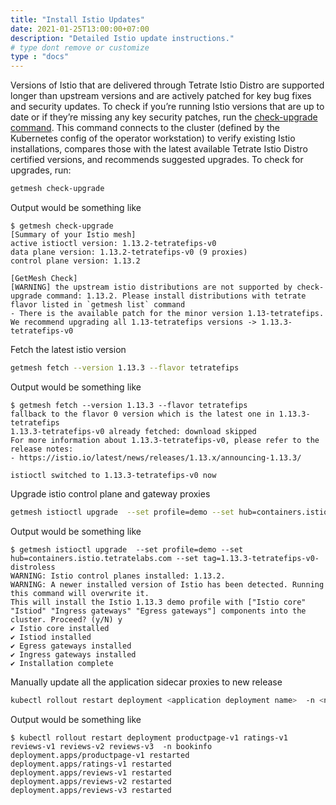 ```yaml
---
title: "Install Istio Updates"
date: 2021-01-25T13:00:00+07:00
description: "Detailed Istio update instructions."
# type dont remove or customize
type : "docs"
---
```


Versions of Istio that are delivered through Tetrate Istio Distro are supported longer than upstream versions and are actively patched for key bug fixes and security updates. To check if you’re running Istio versions that are up to date or if they’re missing any key security patches, run the [check-upgrade command](/getmesh-cli/reference/getmesh_check-upgrade). This command connects to the cluster (defined by the Kubernetes config of the operator workstation) to verify existing Istio installations, compares those with the latest available Tetrate Istio Distro certified versions, and recommends suggested upgrades. To check for upgrades, run:

```sh
getmesh check-upgrade
```

Output would be something like

```text
$ getmesh check-upgrade
[Summary of your Istio mesh]
active istioctl version: 1.13.2-tetratefips-v0
data plane version: 1.13.2-tetratefips-v0 (9 proxies)
control plane version: 1.13.2

[GetMesh Check]
[WARNING] the upstream istio distributions are not supported by check-upgrade command: 1.13.2. Please install distributions with tetrate flavor listed in `getmesh list` command
- There is the available patch for the minor version 1.13-tetratefips. We recommend upgrading all 1.13-tetratefips versions -> 1.13.3-tetratefips-v0
```

Fetch the latest istio version

```sh
getmesh fetch --version 1.13.3 --flavor tetratefips
```

Output would be something like

```text
$ getmesh fetch --version 1.13.3 --flavor tetratefips
fallback to the flavor 0 version which is the latest one in 1.13.3-tetratefips
1.13.3-tetratefips-v0 already fetched: download skipped
For more information about 1.13.3-tetratefips-v0, please refer to the release notes:
- https://istio.io/latest/news/releases/1.13.x/announcing-1.13.3/

istioctl switched to 1.13.3-tetratefips-v0 now
```

Upgrade istio control plane and gateway proxies

```sh
getmesh istioctl upgrade  --set profile=demo --set hub=containers.istio.tetratelabs.com --set tag=1.13.3-tetratefips-v0-distroless
```

Output would be something like

```text
$ getmesh istioctl upgrade  --set profile=demo --set hub=containers.istio.tetratelabs.com --set tag=1.13.3-tetratefips-v0-distroless
WARNING: Istio control planes installed: 1.13.2.
WARNING: A newer installed version of Istio has been detected. Running this command will overwrite it.
This will install the Istio 1.13.3 demo profile with ["Istio core" "Istiod" "Ingress gateways" "Egress gateways"] components into the cluster. Proceed? (y/N) y
✔ Istio core installed
✔ Istiod installed
✔ Egress gateways installed
✔ Ingress gateways installed
✔ Installation complete
```

Manually update all the application sidecar proxies to new release

```sh
kubectl rollout restart deployment <application deployment name>  -n <namespace>
```

Output would be something like

```text
$ kubectl rollout restart deployment productpage-v1 ratings-v1 reviews-v1 reviews-v2 reviews-v3  -n bookinfo
deployment.apps/productpage-v1 restarted
deployment.apps/ratings-v1 restarted
deployment.apps/reviews-v1 restarted
deployment.apps/reviews-v2 restarted
deployment.apps/reviews-v3 restarted
```
